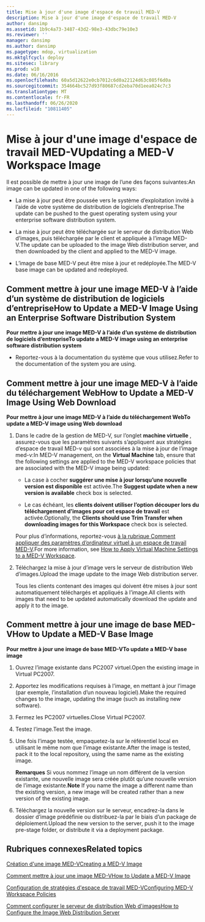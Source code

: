 ```yaml
---
title: Mise à jour d'une image d'espace de travail MED-V
description: Mise à jour d'une image d'espace de travail MED-V
author: dansimp
ms.assetid: 1b9c4a73-3487-43d2-98e3-43dbc79e10e3
ms.reviewer: ''
manager: dansimp
ms.author: dansimp
ms.pagetype: mdop, virtualization
ms.mktglfcycl: deploy
ms.sitesec: library
ms.prod: w10
ms.date: 06/16/2016
ms.openlocfilehash: 60a5d12622e0cb7012c6d0a22124d63c085f6d0a
ms.sourcegitcommit: 354664bc527d93f80687cd2eba70d1eea024c7c3
ms.translationtype: MT
ms.contentlocale: fr-FR
ms.lasthandoff: 06/26/2020
ms.locfileid: "10811405"
---
```

# <span data-ttu-id="854f3-103">Mise à jour d'une image d'espace de travail MED-V</span><span class="sxs-lookup"><span data-stu-id="854f3-103">Updating a MED-V Workspace Image</span></span>


<span data-ttu-id="854f3-104">Il est possible de mettre à jour une image de l’une des façons suivantes:</span><span class="sxs-lookup"><span data-stu-id="854f3-104">An image can be updated in one of the following ways:</span></span>

-   <span data-ttu-id="854f3-105">La mise à jour peut être poussée vers le système d’exploitation invité à l’aide de votre système de distribution de logiciels d’entreprise.</span><span class="sxs-lookup"><span data-stu-id="854f3-105">The update can be pushed to the guest operating system using your enterprise software distribution system.</span></span>

-   <span data-ttu-id="854f3-106">La mise à jour peut être téléchargée sur le serveur de distribution Web d’images, puis téléchargée par le client et appliquée à l’image MED-V.</span><span class="sxs-lookup"><span data-stu-id="854f3-106">The update can be uploaded to the image Web distribution server, and then downloaded by the client and applied to the MED-V image.</span></span>

-   <span data-ttu-id="854f3-107">L’image de base MED-V peut être mise à jour et redéployée.</span><span class="sxs-lookup"><span data-stu-id="854f3-107">The MED-V base image can be updated and redeployed.</span></span>

## <a href="" id="bkmk-howtoupdateamedvimageusinganesd"></a><span data-ttu-id="854f3-108">Comment mettre à jour une image MED-V à l’aide d’un système de distribution de logiciels d’entreprise</span><span class="sxs-lookup"><span data-stu-id="854f3-108">How to Update a MED-V Image Using an Enterprise Software Distribution System</span></span>


**<span data-ttu-id="854f3-109">Pour mettre à jour une image MED-V à l’aide d’un système de distribution de logiciels d’entreprise</span><span class="sxs-lookup"><span data-stu-id="854f3-109">To update a MED-V image using an enterprise software distribution system</span></span>**

-   <span data-ttu-id="854f3-110">Reportez-vous à la documentation du système que vous utilisez.</span><span class="sxs-lookup"><span data-stu-id="854f3-110">Refer to the documentation of the system you are using.</span></span>

## <a href="" id="bkmk-howtoupdateamedvimageusingwebdownload"></a><span data-ttu-id="854f3-111">Comment mettre à jour une image MED-V à l’aide du téléchargement Web</span><span class="sxs-lookup"><span data-stu-id="854f3-111">How to Update a MED-V Image Using Web Download</span></span>


**<span data-ttu-id="854f3-112">Pour mettre à jour une image MED-V à l’aide du téléchargement Web</span><span class="sxs-lookup"><span data-stu-id="854f3-112">To update a MED-V image using Web download</span></span>**

1.  <span data-ttu-id="854f3-113">Dans le cadre de la gestion de MED-V, sur l’onglet **machine virtuelle** , assurez-vous que les paramètres suivants s’appliquent aux stratégies d’espace de travail MED-v qui sont associées à la mise à jour de l’image med-v:</span><span class="sxs-lookup"><span data-stu-id="854f3-113">In MED-V management, on the **Virtual Machine** tab, ensure that the following settings are applied to the MED-V workspace policies that are associated with the MED-V image being updated:</span></span>

    -   <span data-ttu-id="854f3-114">La case à cocher **suggérer une mise à jour lorsqu’une nouvelle version est disponible** est activée.</span><span class="sxs-lookup"><span data-stu-id="854f3-114">The **Suggest update when a new version is available** check box is selected.</span></span>

    -   <span data-ttu-id="854f3-115">Le cas échéant, les **clients doivent utiliser l’option découper lors du téléchargement d’images pour cet espace de travail** est activée.</span><span class="sxs-lookup"><span data-stu-id="854f3-115">Optionally, the **Clients should use Trim Transfer when downloading images for this Workspace** check box is selected.</span></span>

    <span data-ttu-id="854f3-116">Pour plus d’informations, reportez-vous [à la rubrique Comment appliquer des paramètres d’ordinateur virtuel à un espace de travail MED-V](how-to-apply-virtual-machine-settings-to-a-med-v-workspace.md).</span><span class="sxs-lookup"><span data-stu-id="854f3-116">For more information, see [How to Apply Virtual Machine Settings to a MED-V Workspace](how-to-apply-virtual-machine-settings-to-a-med-v-workspace.md).</span></span>

2.  <span data-ttu-id="854f3-117">Téléchargez la mise à jour d’image vers le serveur de distribution Web d’images.</span><span class="sxs-lookup"><span data-stu-id="854f3-117">Upload the image update to the image Web distribution server.</span></span>

    <span data-ttu-id="854f3-118">Tous les clients contenant des images qui doivent être mises à jour sont automatiquement téléchargés et appliqués à l’image.</span><span class="sxs-lookup"><span data-stu-id="854f3-118">All clients with images that need to be updated automatically download the update and apply it to the image.</span></span>

## <a href="" id="bkmk-howtoupdateamedvbaseimage"></a><span data-ttu-id="854f3-119">Comment mettre à jour une image de base MED-V</span><span class="sxs-lookup"><span data-stu-id="854f3-119">How to Update a MED-V Base Image</span></span>


**<span data-ttu-id="854f3-120">Pour mettre à jour une image de base MED-V</span><span class="sxs-lookup"><span data-stu-id="854f3-120">To update a MED-V base image</span></span>**

1.  <span data-ttu-id="854f3-121">Ouvrez l’image existante dans PC2007 virtuel.</span><span class="sxs-lookup"><span data-stu-id="854f3-121">Open the existing image in Virtual PC2007.</span></span>

2.  <span data-ttu-id="854f3-122">Apportez les modifications requises à l’image, en mettant à jour l’image (par exemple, l’installation d’un nouveau logiciel).</span><span class="sxs-lookup"><span data-stu-id="854f3-122">Make the required changes to the image, updating the image (such as installing new software).</span></span>

3.  <span data-ttu-id="854f3-123">Fermez les PC2007 virtuelles.</span><span class="sxs-lookup"><span data-stu-id="854f3-123">Close Virtual PC2007.</span></span>

4.  <span data-ttu-id="854f3-124">Testez l’image.</span><span class="sxs-lookup"><span data-stu-id="854f3-124">Test the image.</span></span>

5.  <span data-ttu-id="854f3-125">Une fois l’image testée, empaquetez-la sur le référentiel local en utilisant le même nom que l’image existante.</span><span class="sxs-lookup"><span data-stu-id="854f3-125">After the image is tested, pack it to the local repository, using the same name as the existing image.</span></span>

    <span data-ttu-id="854f3-126">**Remarques**  Si vous nommez l’image un nom différent de la version existante, une nouvelle image sera créée plutôt qu’une nouvelle version de l’image existante.</span><span class="sxs-lookup"><span data-stu-id="854f3-126">**Note** If you name the image a different name than the existing version, a new image will be created rather than a new version of the existing image.</span></span>

     

6.  <span data-ttu-id="854f3-127">Téléchargez la nouvelle version sur le serveur, encadrez-la dans le dossier d’image prédéfinie ou distribuez-la par le biais d’un package de déploiement.</span><span class="sxs-lookup"><span data-stu-id="854f3-127">Upload the new version to the server, push it to the image pre-stage folder, or distribute it via a deployment package.</span></span>

## <span data-ttu-id="854f3-128">Rubriques connexes</span><span class="sxs-lookup"><span data-stu-id="854f3-128">Related topics</span></span>


[<span data-ttu-id="854f3-129">Création d'une image MED-V</span><span class="sxs-lookup"><span data-stu-id="854f3-129">Creating a MED-V Image</span></span>](creating-a-med-v-image.md)

[<span data-ttu-id="854f3-130">Comment mettre à jour une image MED-V</span><span class="sxs-lookup"><span data-stu-id="854f3-130">How to Update a MED-V Image</span></span>](how-to-update-a-med-v-image.md)

[<span data-ttu-id="854f3-131">Configuration de stratégies d'espace de travail MED-V</span><span class="sxs-lookup"><span data-stu-id="854f3-131">Configuring MED-V Workspace Policies</span></span>](configuring-med-v-workspace-policies.md)

[<span data-ttu-id="854f3-132">Comment configurer le serveur de distribution Web d'images</span><span class="sxs-lookup"><span data-stu-id="854f3-132">How to Configure the Image Web Distribution Server</span></span>](how-to-configure-the-image-web-distribution-server.md)

 

 





